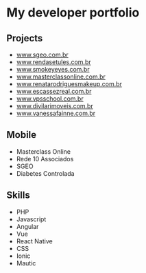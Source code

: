 # My developer portfolio

## Projects

- www.sgeo.com.br
- www.rendasetules.com.br
- www.smokeyeyes.com.br
- www.masterclassonline.com.br
- www.renatarodriguesmakeup.com.br
- www.escassezreal.com.br
- www.vpsschool.com.br
- www.divilarimoveis.com.br
- www.vanessafainne.com.br

## Mobile
- Masterclass Online
- Rede 10 Associados
- SGEO
- Diabetes Controlada

## Skills
- PHP
- Javascript
- Angular
- Vue
- React Native
- CSS
- Ionic
- Mautic

